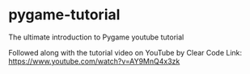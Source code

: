 # pygame-tutorial
The ultimate introduction to Pygame youtube tutorial

Followed along with the tutorial video on YouTube by Clear Code
Link: https://www.youtube.com/watch?v=AY9MnQ4x3zk

